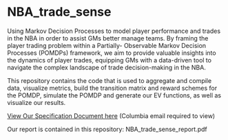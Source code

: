 # NBA_trade_sense
Using Markov Decision Processes to model player performance and trades in the NBA in order to assist GMs better manage teams. By framing the player trading problem within a Partially- Observable Markov Decision Processes (POMDPs) framework, we aim to provide valuable insights into the dynamics of player trades, equipping GMs with a data-driven tool to navigate the complex landscape of trade decision-making in the NBA.

This repository contains the code that is used to aggregate and compile data, visualize metrics, build the transition matrix and reward schemes for the POMDP, simulate the POMDP and generate our EV functions, as well as visualize our results. 

[View Our Specification Document
here](https://docs.google.com/document/d/1DAjLM9hm2k6KZ0bSGJQy1oOYMthIWA3tVEqTyxMnq80/edit?usp=sharing)
(Columbia email required to view)

Our report is contained in this repository: NBA_trade_sense_report.pdf

